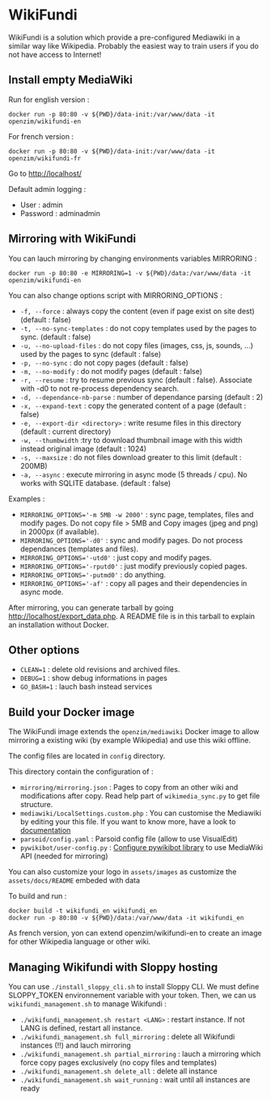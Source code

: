 WikiFundi
=========

WikiFundi is a solution which provide a pre-configured Mediawiki in a
similar way like Wikipedia. Probably the easiest way to train users if
you do not have access to Internet!

Install empty MediaWiki 
-----------------------
Run for english version :

```
docker run -p 80:80 -v ${PWD}/data-init:/var/www/data -it openzim/wikifundi-en
```

For french version :

```
docker run -p 80:80 -v ${PWD}/data-init:/var/www/data -it openzim/wikifundi-fr
```

Go to  [http://localhost/](http://localhost/)

Default admin logging :

* User : admin
* Password : adminadmin

Mirroring with WikiFundi
------------------------

You can lauch mirroring by changing environments variables MIRRORING :

`docker run -p 80:80 -e MIRRORING=1 -v ${PWD}/data:/var/www/data -it openzim/wikifundi-en`
 
You can also change options script with MIRRORING_OPTIONS : 

* `-f, --force` : always copy  the content (even if page exist on site dest) (default : false)
* `-t, --no-sync-templates` : do not copy templates used by the pages to sync. (default : false)
* `-u, --no-upload-files` : do not copy files (images, css, js, sounds, ...) used by the pages to sync (default : false)
* `-p, --no-sync` : do not copy pages (default : false)
* `-m, --no-modify` : do not modify pages (default : false)
* `-r, --resume` : try to resume previous sync (default : false). Associate with -d0 to not re-process dependency search.
* `-d, --dependance-nb-parse` : number of dependance parsing (default : 2)
* `-x, --expand-text` : copy the generated content of a page (default : false)
* `-e, --export-dir <directory>` : write resume files in this directory (default : current directory)
* `-w, --thumbwidth` :try to download thumbnail image with this width instead original image (default : 1024)
* `-s, --maxsize` : do not files download greater to this limit (default : 200MB)
* `-a, --async` : execute mirroring in async mode (5 threads / cpu). No works with SQLITE database. (default : false)
  
Examples :

* `MIRRORING_OPTIONS='-m 5MB -w 2000'` : sync page, templates, files and modify pages. Do not copy file > 5MB and Copy images (jpeg and png) in 2000px (if available).
* `MIRRORING_OPTIONS='-d0'` : sync and modify pages. Do not process dependances (templates and files).
* `MIRRORING_OPTIONS='-utd0'` : just copy and modify pages.
* `MIRRORING_OPTIONS='-rputd0'` : just modify previously copied pages. 
* `MIRRORING_OPTIONS='-putmd0'` : do anything.
* `MIRRORING_OPTIONS='-af'` : copy all pages and their dependencies in async mode.
 
After mirroring, you can generate tarball by going [http://localhost/export_data.php](http://localhost/export_data.php). A README file is in this tarball to explain an installation without Docker.

Other options
-------------

* `CLEAN=1` : delete old revisions and archived files. 
* `DEBUG=1` : show debug informations in pages
* `GO_BASH=1` : lauch bash instead services

Build your Docker image
-----------------------
The WikiFundi image extends the `openzim/mediawiki` Docker image to
allow mirroring a existing wiki (by example Wikipedia) and
use this wiki offline.

The config files are located in `config` directory.

This directory contain the configuration of :

* `mirroring/mirroring.json` : 
    Pages to copy from an other wiki and modifications after copy. 
    Read help part of `wikimedia_sync.py` to get file structure.
* `mediawiki/LocalSettings.custom.php` : 
    You can customise the Mediawiki by editing your this file. 
    If you want to know more, have a look to [documentation](https://www.mediawiki.org/wiki/Manual:LocalSettings.php)
* `parsoid/config.yaml` :
    Parsoid config file (allow to use VisualEdit)
* `pywikibot/user-config.py` :
    [Configure pywikibot library](https://www.mediawiki.org/wiki/Manual:Pywikibot/user-config.py) to use MediaWiki API (needed for mirroring)

You can also customize your logo in `assets/images` as customize the `assets/docs/README` embeded with data 

To build and run :

```
docker build -t wikifundi_en wikifundi_en 
docker run -p 80:80 -v ${PWD}/data:/var/www/data -it wikifundi_en
```
As french version, yon can extend openzim/wikifundi-en to create an image for other Wikipedia language or other wiki.

Managing Wikifundi with Sloppy hosting
--------------------------------------
You can use `./install_sloppy_cli.sh` to install Sloppy CLI. We must define SLOPPY_TOKEN environnement variable with your token. Then, we can us `wikifundi_management.sh` to manage Wikifundi :

* `./wikifundi_management.sh restart <LANG>` : restart <LANG> instance. If not LANG is defined, restart all instance.
* `./wikifundi_management.sh full_mirroring` : delete all Wikifundi instances (!!) and lauch mirroring
* `./wikifundi_management.sh partial_mirroring` : lauch a mirroring which force copy pages exclusively (no copy files and templates)
* `./wikifundi_management.sh delete_all` : delete all instance
* `./wikifundi_management.sh wait_running` : wait until all instances are ready 


